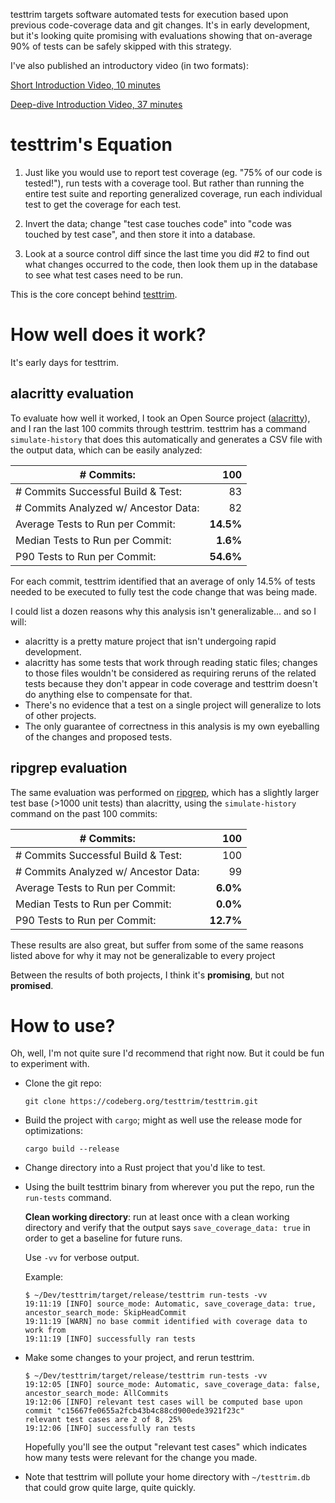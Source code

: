 <!--
SPDX-FileCopyrightText: 2024 Mathieu Fenniak <mathieu@fenniak.net>

SPDX-License-Identifier: GPL-3.0-or-later
-->

testtrim targets software automated tests for execution based upon previous code-coverage data and git changes.  It's in early development, but it's looking quite promising with evaluations showing that on-average 90% of tests can be safely skipped with this strategy.

I've also published an introductory video (in two formats):

[Short Introduction Video, 10 minutes](https://youtu.be/wNPeTxf3xFw)

[Deep-dive Introduction Video, 37 minutes](https://youtu.be/YQKc58dTR1M)

# testtrim's Equation

1. Just like you would use to report test coverage (eg. "75% of our code is tested!"), run tests with a coverage tool.  But rather than running the entire test suite and reporting generalized coverage, run each individual test to get the coverage for each test.

2. Invert the data; change "test case touches code" into "code was touched by test case", and then store it into a database.

3. Look at a source control diff since the last time you did #2 to find out what changes occurred to the code, then look them up in the database to see what test cases need to be run.

This is the core concept behind [testtrim](https://codeberg.org/testtrim/testtrim).

# How well does it work?

It's early days for testtrim.

## alacritty evaluation

To evaluate how well it worked, I took an Open Source project ([alacritty](https://github.com/alacritty/alacritty)), and I ran the last 100 commits through testtrim.  testtrim has a command `simulate-history` that does this automatically and generates a CSV file with the output data, which can be easily analyzed:

| # Commits:                           |       100 |
|--------------------------------------|----------:|
| # Commits Successful Build & Test:   |        83 |
| # Commits Analyzed w/ Ancestor Data: |        82 |
| Average Tests to Run per Commit:     | **14.5%** |
| Median Tests to Run per Commit:      |  **1.6%** |
| P90 Tests to Run per Commit:         | **54.6%** |

For each commit, testtrim identified that an average of only 14.5% of tests needed to be executed to fully test the code change that was being made.

I could list a dozen reasons why this analysis isn't generalizable... and so I will:

- alacritty is a pretty mature project that isn't undergoing rapid development.
- alacritty has some tests that work through reading static files; changes to those files wouldn't be considered as requiring reruns of the related tests because they don't appear in code coverage and testtrim doesn't do anything else to compensate for that.
- There's no evidence that a test on a single project will generalize to lots of other projects.
- The only guarantee of correctness in this analysis is my own eyeballing of the changes and proposed tests.

## ripgrep evaluation

The same evaluation was performed on [ripgrep](https://github.com/BurntSushi/ripgrep), which has a slightly larger test base (>1000 unit tests) than alacritty, using the `simulate-history` command on the past 100 commits:

| # Commits:                           |       100 |
|--------------------------------------|----------:|
| # Commits Successful Build & Test:   |       100 |
| # Commits Analyzed w/ Ancestor Data: |        99 |
| Average Tests to Run per Commit:     |  **6.0%** |
| Median Tests to Run per Commit:      |  **0.0%** |
| P90 Tests to Run per Commit:         | **12.7%** |

These results are also great, but suffer from some of the same reasons listed above for why it may not be generalizable to every project

Between the results of both projects, I think it's **promising**, but not **promised**.

# How to use?

Oh, well, I'm not quite sure I'd recommend that right now.  But it could be fun to experiment with.

- Clone the git repo:
    ```
    git clone https://codeberg.org/testtrim/testtrim.git
    ```

- Build the project with `cargo`; might as well use the release mode for optimizations:
    ```
    cargo build --release
    ```

- Change directory into a Rust project that you'd like to test.

- Using the built testtrim binary from wherever you put the repo, run the `run-tests` command.

    **Clean working directory**: run at least once with a clean working directory and verify that the output says `save_coverage_data: true` in order to get a baseline for future runs.

    Use `-vv` for verbose output.

    Example:

    ```
    $ ~/Dev/testtrim/target/release/testtrim run-tests -vv
    19:11:19 [INFO] source_mode: Automatic, save_coverage_data: true, ancestor_search_mode: SkipHeadCommit
    19:11:19 [WARN] no base commit identified with coverage data to work from
    19:11:19 [INFO] successfully ran tests
    ```

- Make some changes to your project, and rerun testtrim.

    ```
    $ ~/Dev/testtrim/target/release/testtrim run-tests -vv
    19:12:05 [INFO] source_mode: Automatic, save_coverage_data: false, ancestor_search_mode: AllCommits
    19:12:06 [INFO] relevant test cases will be computed base upon commit "c15667fe0655a2fcb43b4c88cd900ede3921f23c"
    relevant test cases are 2 of 8, 25%
    19:12:06 [INFO] successfully ran tests
    ```

    Hopefully you'll see the output "relevant test cases" which indicates how many tests were relevant for the change you made.

- Note that testtrim will pollute your home directory with `~/testtrim.db` that could grow quite large, quite quickly.
